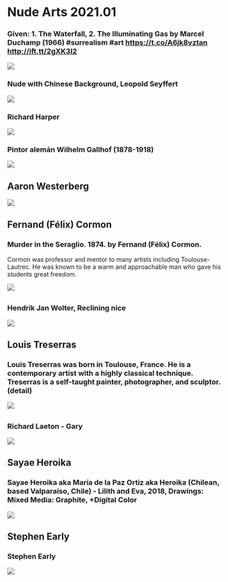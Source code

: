 # Nude Arts 2021.01

### Given: 1. The Waterfall, 2. The Illuminating Gas by Marcel Duchamp (1966) #surrealism #art https://t.co/A6jk8vztan http://ift.tt/2gXK3I2
<img src="https://64.media.tumblr.com/938feffaa45be3432129c43243158024/tumblr_ojyj7nBvig1v0u0fjo1_1280.jpg">


### Nude with Chinese Background, Leopold Seyffert
<img src="https://64.media.tumblr.com/6feb4b13222d55b60585d09b9c801f50/tumblr_myzo8kLniC1s22kkso1_500.jpg">

### Richard Harper
<img src="https://64.media.tumblr.com/4d0667aa2b32510ec388acbc516361f8/tumblr_oyds2zqHBK1t8w0sbo1_1280.jpg">


### Pintor alemán Wilhelm Gallhof (1878-1918)
<img src="https://64.media.tumblr.com/c65a86699fe110463c1056f391b21dcb/39d56f93467e2da9-2b/s1280x1920/113bb1056a833343f60b20eaf67ae621c290560e.jpg">

##

## Aaron Westerberg
<img src="https://64.media.tumblr.com/e1928ef775f9da91ed7f71bf0a5b75fb/97e3d7beeb722f75-67/s1280x1920/89921ccd18b45b82996ab701adf9ba4482c90b55.jpg">

##

## Fernand (Félix) Cormon

### Murder in the Seraglio. 1874. by Fernand (Félix) Cormon.

Cormon was professor and mentor to many artists including Toulouse-Lautrec. He was known to be a warm and approachable man who gave his students great freedom.

<img src="https://64.media.tumblr.com/745810d8f03e4f9e9da2127bc80c022a/7a80311144530669-6c/s2048x3072/b2009a4d04edbb6a7d485816b7e6cd8592daa2bc.jpg">

##

### Hendrik Jan Wolter, Reclining nice
<img src="https://64.media.tumblr.com/05dbbac39e079073e01485b905c972a2/b256ece203587b12-e7/s1280x1920/09c2dab3182044c33a054bf0954a247c3ff4cf0d.jpg">

##

## Louis Treserras

### Louis Treserras was born in Toulouse, France. He is a contemporary artist with a highly classical technique. Treserras is a self-taught painter, photographer, and sculptor. (detail)
<img src="https://64.media.tumblr.com/e643f2bb7bb3b2800e433517503c5556/395e8e7cbfc6b93e-67/s640x960/fb9c9e5a24c78932099fd90af91914570625ce8e.jpg">


##

### Richard Laeton - Gary
<img src="https://64.media.tumblr.com/5a4d44b77df62b5043baa213d569e21b/6cc53e5b3b356970-31/s640x960/4ed1c7193e41be0980873d236febf75515361e75.jpg">

##

## Sayae Heroika

### Sayae Heroika aka María de la Paz Ortiz aka Heroika (Chilean, based Valparaíso, Chile) - Lilith and Eva, 2018, Drawings: Mixed Media: Graphite, +Digital Color
<img src="https://64.media.tumblr.com/491b1415e11174daa832ef2769be0826/3f6b32ffb5e50e37-f2/s1280x1920/e5290bc7a1a84df1dd86675855d57b3d6ec7e2a8.jpg">


##

## Stephen Early

### Stephen Early
<img src="https://64.media.tumblr.com/c1a674a998421986ab53a886cb488a5f/1548a5d487bd3a82-1e/s1280x1920/9c3e3298e12bf0d4a6e24b69a3321b356d7a21c6.jpg">



